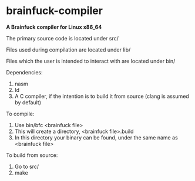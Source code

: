 # brainfuck-compiler
**A Brainfuck compiler for Linux x86_64**

The primary source code is located under src/

Files used during compilation are located under lib/

Files which the user is intended to interact with are located under bin/

Dependencies:
1. nasm
2. ld
3. A C compiler, if the intention is to build it from source (clang is assumed by default)

To compile:
1. Use bin/bfc \<brainfuck file\>
2. This will create a directory, \<brainfuck file\>.build
3. In this directory your binary can be found, under the same name as \<brainfuck file\>

To build from source:
1. Go to src/
2. make
